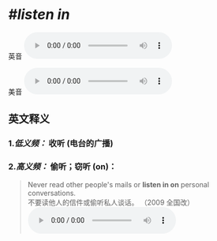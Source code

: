 # ***\#listen in*** 
英音
<audio src="./media/listen in1_AAC.aac" controls="controls"></audio>

美音
<audio src="./media/listen in2_AAC.aac" controls="controls"></audio>



  

英文释义
---
### 1.*低义频：* **收听 (电台的广播)**  

### 2.*高义频：* **偷听；窃听 (on)：**  

 > Never read other people's mails or **listen in on** personal conversations.  
 > 不要读他人的信件或偷听私人谈话。  （2009 全国改）  
<audio src="./media/listen-4.aac" controls="controls"></audio>



